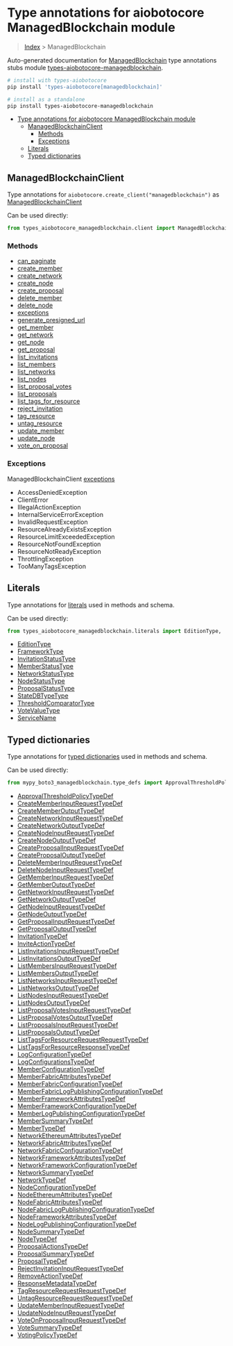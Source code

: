 <a id="type-annotations-for-aiobotocore-managedblockchain-module"></a>

# Type annotations for aiobotocore ManagedBlockchain module

> [Index](..) > ManagedBlockchain

Auto-generated documentation for
[ManagedBlockchain](https://boto3.amazonaws.com/v1/documentation/api/latest/reference/services/managedblockchain.html#ManagedBlockchain)
type annotations stubs module
[types-aiobotocore-managedblockchain](https://pypi.org/project/types-aiobotocore-managedblockchain/).

```bash
# install with types-aiobotocore
pip install 'types-aiobotocore[managedblockchain]'

# install as a standalone
pip install types-aiobotocore-managedblockchain
```

- [Type annotations for aiobotocore ManagedBlockchain module](#type-annotations-for-aiobotocore-managedblockchain-module)
  - [ManagedBlockchainClient](#managedblockchainclient)
    - [Methods](#methods)
    - [Exceptions](#exceptions)
  - [Literals](#literals)
  - [Typed dictionaries](#typed-dictionaries)

<a id="managedblockchainclient"></a>

## ManagedBlockchainClient

Type annotations for `aiobotocore.create_client("managedblockchain")` as
[ManagedBlockchainClient](./client.md)

Can be used directly:

```python
from types_aiobotocore_managedblockchain.client import ManagedBlockchainClient
```

<a id="methods"></a>

### Methods

- [can_paginate](./client.md#can_paginate)
- [create_member](./client.md#create_member)
- [create_network](./client.md#create_network)
- [create_node](./client.md#create_node)
- [create_proposal](./client.md#create_proposal)
- [delete_member](./client.md#delete_member)
- [delete_node](./client.md#delete_node)
- [exceptions](./client.md#exceptions)
- [generate_presigned_url](./client.md#generate_presigned_url)
- [get_member](./client.md#get_member)
- [get_network](./client.md#get_network)
- [get_node](./client.md#get_node)
- [get_proposal](./client.md#get_proposal)
- [list_invitations](./client.md#list_invitations)
- [list_members](./client.md#list_members)
- [list_networks](./client.md#list_networks)
- [list_nodes](./client.md#list_nodes)
- [list_proposal_votes](./client.md#list_proposal_votes)
- [list_proposals](./client.md#list_proposals)
- [list_tags_for_resource](./client.md#list_tags_for_resource)
- [reject_invitation](./client.md#reject_invitation)
- [tag_resource](./client.md#tag_resource)
- [untag_resource](./client.md#untag_resource)
- [update_member](./client.md#update_member)
- [update_node](./client.md#update_node)
- [vote_on_proposal](./client.md#vote_on_proposal)

<a id="exceptions"></a>

### Exceptions

ManagedBlockchainClient [exceptions](./client.md#exceptions)

- AccessDeniedException
- ClientError
- IllegalActionException
- InternalServiceErrorException
- InvalidRequestException
- ResourceAlreadyExistsException
- ResourceLimitExceededException
- ResourceNotFoundException
- ResourceNotReadyException
- ThrottlingException
- TooManyTagsException

<a id="literals"></a>

## Literals

Type annotations for [literals](./literals.md) used in methods and schema.

Can be used directly:

```python
from types_aiobotocore_managedblockchain.literals import EditionType, ...
```

- [EditionType](./literals.md#editiontype)
- [FrameworkType](./literals.md#frameworktype)
- [InvitationStatusType](./literals.md#invitationstatustype)
- [MemberStatusType](./literals.md#memberstatustype)
- [NetworkStatusType](./literals.md#networkstatustype)
- [NodeStatusType](./literals.md#nodestatustype)
- [ProposalStatusType](./literals.md#proposalstatustype)
- [StateDBTypeType](./literals.md#statedbtypetype)
- [ThresholdComparatorType](./literals.md#thresholdcomparatortype)
- [VoteValueType](./literals.md#votevaluetype)
- [ServiceName](./literals.md#servicename)

<a id="typed-dictionaries"></a>

## Typed dictionaries

Type annotations for [typed dictionaries](./type_defs.md) used in methods and
schema.

Can be used directly:

```python
from mypy_boto3_managedblockchain.type_defs import ApprovalThresholdPolicyTypeDef, ...
```

- [ApprovalThresholdPolicyTypeDef](./type_defs.md#approvalthresholdpolicytypedef)
- [CreateMemberInputRequestTypeDef](./type_defs.md#creatememberinputrequesttypedef)
- [CreateMemberOutputTypeDef](./type_defs.md#creatememberoutputtypedef)
- [CreateNetworkInputRequestTypeDef](./type_defs.md#createnetworkinputrequesttypedef)
- [CreateNetworkOutputTypeDef](./type_defs.md#createnetworkoutputtypedef)
- [CreateNodeInputRequestTypeDef](./type_defs.md#createnodeinputrequesttypedef)
- [CreateNodeOutputTypeDef](./type_defs.md#createnodeoutputtypedef)
- [CreateProposalInputRequestTypeDef](./type_defs.md#createproposalinputrequesttypedef)
- [CreateProposalOutputTypeDef](./type_defs.md#createproposaloutputtypedef)
- [DeleteMemberInputRequestTypeDef](./type_defs.md#deletememberinputrequesttypedef)
- [DeleteNodeInputRequestTypeDef](./type_defs.md#deletenodeinputrequesttypedef)
- [GetMemberInputRequestTypeDef](./type_defs.md#getmemberinputrequesttypedef)
- [GetMemberOutputTypeDef](./type_defs.md#getmemberoutputtypedef)
- [GetNetworkInputRequestTypeDef](./type_defs.md#getnetworkinputrequesttypedef)
- [GetNetworkOutputTypeDef](./type_defs.md#getnetworkoutputtypedef)
- [GetNodeInputRequestTypeDef](./type_defs.md#getnodeinputrequesttypedef)
- [GetNodeOutputTypeDef](./type_defs.md#getnodeoutputtypedef)
- [GetProposalInputRequestTypeDef](./type_defs.md#getproposalinputrequesttypedef)
- [GetProposalOutputTypeDef](./type_defs.md#getproposaloutputtypedef)
- [InvitationTypeDef](./type_defs.md#invitationtypedef)
- [InviteActionTypeDef](./type_defs.md#inviteactiontypedef)
- [ListInvitationsInputRequestTypeDef](./type_defs.md#listinvitationsinputrequesttypedef)
- [ListInvitationsOutputTypeDef](./type_defs.md#listinvitationsoutputtypedef)
- [ListMembersInputRequestTypeDef](./type_defs.md#listmembersinputrequesttypedef)
- [ListMembersOutputTypeDef](./type_defs.md#listmembersoutputtypedef)
- [ListNetworksInputRequestTypeDef](./type_defs.md#listnetworksinputrequesttypedef)
- [ListNetworksOutputTypeDef](./type_defs.md#listnetworksoutputtypedef)
- [ListNodesInputRequestTypeDef](./type_defs.md#listnodesinputrequesttypedef)
- [ListNodesOutputTypeDef](./type_defs.md#listnodesoutputtypedef)
- [ListProposalVotesInputRequestTypeDef](./type_defs.md#listproposalvotesinputrequesttypedef)
- [ListProposalVotesOutputTypeDef](./type_defs.md#listproposalvotesoutputtypedef)
- [ListProposalsInputRequestTypeDef](./type_defs.md#listproposalsinputrequesttypedef)
- [ListProposalsOutputTypeDef](./type_defs.md#listproposalsoutputtypedef)
- [ListTagsForResourceRequestRequestTypeDef](./type_defs.md#listtagsforresourcerequestrequesttypedef)
- [ListTagsForResourceResponseTypeDef](./type_defs.md#listtagsforresourceresponsetypedef)
- [LogConfigurationTypeDef](./type_defs.md#logconfigurationtypedef)
- [LogConfigurationsTypeDef](./type_defs.md#logconfigurationstypedef)
- [MemberConfigurationTypeDef](./type_defs.md#memberconfigurationtypedef)
- [MemberFabricAttributesTypeDef](./type_defs.md#memberfabricattributestypedef)
- [MemberFabricConfigurationTypeDef](./type_defs.md#memberfabricconfigurationtypedef)
- [MemberFabricLogPublishingConfigurationTypeDef](./type_defs.md#memberfabriclogpublishingconfigurationtypedef)
- [MemberFrameworkAttributesTypeDef](./type_defs.md#memberframeworkattributestypedef)
- [MemberFrameworkConfigurationTypeDef](./type_defs.md#memberframeworkconfigurationtypedef)
- [MemberLogPublishingConfigurationTypeDef](./type_defs.md#memberlogpublishingconfigurationtypedef)
- [MemberSummaryTypeDef](./type_defs.md#membersummarytypedef)
- [MemberTypeDef](./type_defs.md#membertypedef)
- [NetworkEthereumAttributesTypeDef](./type_defs.md#networkethereumattributestypedef)
- [NetworkFabricAttributesTypeDef](./type_defs.md#networkfabricattributestypedef)
- [NetworkFabricConfigurationTypeDef](./type_defs.md#networkfabricconfigurationtypedef)
- [NetworkFrameworkAttributesTypeDef](./type_defs.md#networkframeworkattributestypedef)
- [NetworkFrameworkConfigurationTypeDef](./type_defs.md#networkframeworkconfigurationtypedef)
- [NetworkSummaryTypeDef](./type_defs.md#networksummarytypedef)
- [NetworkTypeDef](./type_defs.md#networktypedef)
- [NodeConfigurationTypeDef](./type_defs.md#nodeconfigurationtypedef)
- [NodeEthereumAttributesTypeDef](./type_defs.md#nodeethereumattributestypedef)
- [NodeFabricAttributesTypeDef](./type_defs.md#nodefabricattributestypedef)
- [NodeFabricLogPublishingConfigurationTypeDef](./type_defs.md#nodefabriclogpublishingconfigurationtypedef)
- [NodeFrameworkAttributesTypeDef](./type_defs.md#nodeframeworkattributestypedef)
- [NodeLogPublishingConfigurationTypeDef](./type_defs.md#nodelogpublishingconfigurationtypedef)
- [NodeSummaryTypeDef](./type_defs.md#nodesummarytypedef)
- [NodeTypeDef](./type_defs.md#nodetypedef)
- [ProposalActionsTypeDef](./type_defs.md#proposalactionstypedef)
- [ProposalSummaryTypeDef](./type_defs.md#proposalsummarytypedef)
- [ProposalTypeDef](./type_defs.md#proposaltypedef)
- [RejectInvitationInputRequestTypeDef](./type_defs.md#rejectinvitationinputrequesttypedef)
- [RemoveActionTypeDef](./type_defs.md#removeactiontypedef)
- [ResponseMetadataTypeDef](./type_defs.md#responsemetadatatypedef)
- [TagResourceRequestRequestTypeDef](./type_defs.md#tagresourcerequestrequesttypedef)
- [UntagResourceRequestRequestTypeDef](./type_defs.md#untagresourcerequestrequesttypedef)
- [UpdateMemberInputRequestTypeDef](./type_defs.md#updatememberinputrequesttypedef)
- [UpdateNodeInputRequestTypeDef](./type_defs.md#updatenodeinputrequesttypedef)
- [VoteOnProposalInputRequestTypeDef](./type_defs.md#voteonproposalinputrequesttypedef)
- [VoteSummaryTypeDef](./type_defs.md#votesummarytypedef)
- [VotingPolicyTypeDef](./type_defs.md#votingpolicytypedef)
